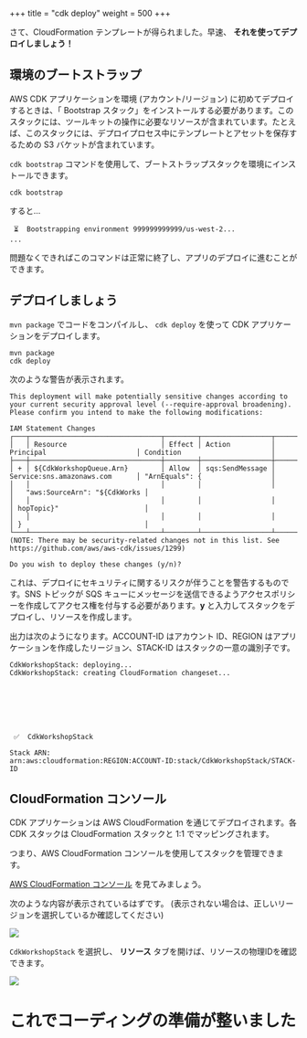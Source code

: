 +++
title = "cdk deploy"
weight = 500
+++

さて、CloudFormation テンプレートが得られました。早速、 __それを使ってデプロイしましょう！__

## 環境のブートストラップ

AWS CDK アプリケーションを環境 (アカウント/リージョン) に初めてデプロイするときは、「 Bootstrap スタック」をインストールする必要があります。このスタックには、ツールキットの操作に必要なリソースが含まれています。たとえば、このスタックには、デプロイプロセス中にテンプレートとアセットを保存するための S3 バケットが含まれています。

`cdk bootstrap` コマンドを使用して、ブートストラップスタックを環境にインストールできます。

```
cdk bootstrap
```

すると...

```
 ⏳  Bootstrapping environment 999999999999/us-west-2...
...
```

問題なくできればこのコマンドは正常に終了し、アプリのデプロイに進むことができます。

## デプロイしましょう

`mvn package` でコードをコンパイルし、 `cdk deploy` を使って CDK アプリケーションをデプロイします。

```
mvn package
cdk deploy
```

次のような警告が表示されます。

```
This deployment will make potentially sensitive changes according to your current security approval level (--require-approval broadening).
Please confirm you intend to make the following modifications:

IAM Statement Changes
┌───┬────────────────────────────────┬────────┬─────────────────┬────────────────────────────────┬────────────────────────────────┐
│   │ Resource                       │ Effect │ Action          │ Principal                      │ Condition                      │
├───┼────────────────────────────────┼────────┼─────────────────┼────────────────────────────────┼────────────────────────────────┤
│ + │ ${CdkWorkshopQueue.Arn}        │ Allow  │ sqs:SendMessage │ Service:sns.amazonaws.com      │ "ArnEquals": {                 │
│   │                                │        │                 │                                │   "aws:SourceArn": "${CdkWorks │
│   │                                │        │                 │                                │ hopTopic}"                     │
│   │                                │        │                 │                                │ }                              │
└───┴────────────────────────────────┴────────┴─────────────────┴────────────────────────────────┴────────────────────────────────┘
(NOTE: There may be security-related changes not in this list. See https://github.com/aws/aws-cdk/issues/1299)

Do you wish to deploy these changes (y/n)?
```

これは、デプロイにセキュリティに関するリスクが伴うことを警告するものです。SNS トピックが SQS キューにメッセージを送信できるようアクセスポリシーを作成してアクセス権を付与する必要があります。**y** と入力してスタックをデプロイし、リソースを作成します。

出力は次のようになります。ACCOUNT-ID はアカウント ID、REGION はアプリケーションを作成したリージョン、STACK-ID はスタックの一意の識別子です。

```
CdkWorkshopStack: deploying...
CdkWorkshopStack: creating CloudFormation changeset...







 ✅  CdkWorkshopStack

Stack ARN:
arn:aws:cloudformation:REGION:ACCOUNT-ID:stack/CdkWorkshopStack/STACK-ID
```

## CloudFormation コンソール

CDK アプリケーションは AWS CloudFormation を通じてデプロイされます。各 CDK スタックは CloudFormation スタックと 1:1 でマッピングされます。

つまり、AWS CloudFormation コンソールを使用してスタックを管理できます。

[AWS CloudFormation
コンソール](https://console.aws.amazon.com/cloudformation/home) を見てみましょう。

次のような内容が表示されているはずです。 (表示されない場合は、正しいリージョンを選択しているか確認してください)

![](./cfn1.png)

`CdkWorkshopStack` を選択し、 __リソース__ タブを開けば、リソースの物理IDを確認できます。


![](./cfn2.png)

# これでコーディングの準備が整いました